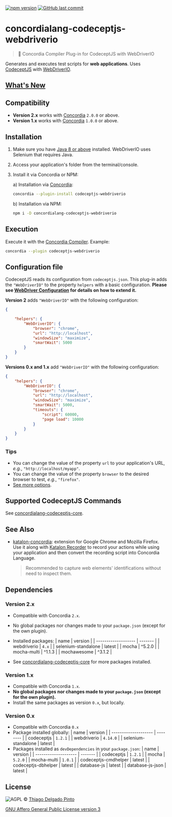 <!--
[![Build Status](https://travis-ci.org/thiagodp/concordialang-codeceptjs-webdriverio.svg?branch=master)](https://travis-ci.org/thiagodp/concordialang-codeceptjs-webdriverio)
-->
[![npm version](https://badge.fury.io/js/concordialang-codeceptjs-webdriverio.svg)](https://badge.fury.io/js/concordialang-codeceptjs-webdriverio)
[![GitHub last commit](https://img.shields.io/github/last-commit/thiagodp/concordialang-codeceptjs-webdriverio.svg)](https://github.com/thiagodp/concordialang-codeceptjs-webdriverio/releases)


# concordialang-codeceptjs-webdriverio

> 🔌 Concordia Compiler Plug-in for CodeceptJS with WebDriverIO

Generates and executes test scripts for **web applications**. Uses [CodeceptJS](https://codecept.io) with [WebDriverIO](http://webdriver.io).

## [What's New](https://github.com/thiagodp/concordialang-codeceptjs-webdriverio/releases)

## Compatibility
- **Version 2.x** works with [Concordia](https://concordialang.org) `2.0.0` or above.
- **Version 1.x** works with [Concordia](https://concordialang.org) `1.0.0` or above.

## Installation

1. Make sure you have [Java 8 or above](https://www.java.com/download/) installed. WebDriverIO uses Selenium that requires Java.
2. Access your application's folder from the terminal/console.
3. Install it via Concordia or NPM:

	a) Installation via [Concordia](https://concordialang.org):

	```bash
	concordia --plugin-install codeceptjs-webdriverio
	```

	b) Installation via NPM:

	```bash
	npm i -D concordialang-codeceptjs-webdriverio
	```

## Execution

Execute it with the [Concordia Compiler](https://github.com/thiagodp/concordialang). Example:

```bash
concordia --plugin codeceptjs-webdriverio
```

## Configuration file

CodeceptJS reads its configuration from `codeceptjs.json`. This plug-in adds the `"WebDriverIO"` to the property `helpers` with a basic configuration. **Please see [WebDriver Configuration](https://codecept.io/helpers/WebDriver/#configuration) for details on how to extend it.**

**Version 2** adds `"WebDriverIO"` with the following configuration:

```json
{

	"helpers": {
		"WebDriverIO": {
			"browser": "chrome",
			"url": "http://localhost",
			"windowSize": "maximize",
			"smartWait": 5000
		}
	}
}
```

**Versions 0.x and 1.x** add `"WebDriverIO"` with the following configuration:

```json
{
	"helpers": {
		"WebDriverIO": {
			"browser": "chrome",
			"url": "http://localhost",
			"windowSize": "maximize",
			"smartWait": 5000,
			"timeouts": {
				"script": 60000,
				"page load": 10000
			}
		}
	}
}
```

### Tips

- You can change the value of the property `url` to your application's URL, *e.g.*, `"http://localhost/myapp"`.
- You can change the value of the property `browser` to the desired browser to test, *e.g.*, `"firefox"`.
- [See more options](https://codecept.io/helpers/WebDriver/#webdriver).


## Supported CodeceptJS Commands

See [concordialang-codeceptjs-core](https://github.com/thiagodp/concordialang-codeceptjs-core#documentation).


## See Also

- [katalon-concordia](https://github.com/thiagodp/katalon-concordia): extension for Google Chrome and Mozilla Firefox.
  Use it along with [Katalon Recorder](https://chrome.google.com/webstore/detail/katalon-recorder-selenium/ljdobmomdgdljniojadhoplhkpialdid) to record your actions while using your application and then convert the recording script into Concordia Language.
  > Recommended to capture web elements' identifications without need to inspect them.

## Dependencies

### Version 2.x

- Compatible with Concordia `2.x`.
- No global packages nor changes made to your `package.json` (except for the own plugin).
- Installed packages:
  | name                | version |
  | ------------------- | ------- |
  | webdriverio         | `4.x`   |
  | selenium-standalone | latest  |
  | mocha				| ^5.2.0  |
  | mocha-multi         | ^1.1.3  |
  | mochawesome         | ^3.1.2  |

- See [concordialang-codeceptjs-core](https://github.com/thiagodp/concordialang-codeceptjs-core) for more packages installed.


### Version 1.x

- Compatible with Concordia `1.x`.
- **No global packages nor changes made to your `package.json` (except for the own plugin).**
- Install the same packages as version `0.x`, but locally.

### Version 0.x

- Compatible with Concordia `0.x`
- Package installed globally:
  | name                 | version  |
  | -------------------- | -------- |
  | codeceptjs           | `1.2.1`  |
  | webdriverio          | `4.14.0` |
  | selenium-standalone  | latest   |
- Packages installed as `devDependencies` in your `package.json`:
  | name                 | version |
  | -------------------- | ------- |
  | codeceptjs           | `1.2.1` |
  | mocha                | `5.2.0` |
  | mocha-multi          | `1.0.1` |
  | codeceptjs-cmdhelper | latest  |
  | codeceptjs-dbhelper  | latest  |
  | database-js          | latest  |
  | database-js-json     | latest  |


## License

![AGPL](https://www.gnu.org/graphics/agplv3-88x31.png) © [Thiago Delgado Pinto](https://github.com/thiagodp)

[GNU Affero General Public License version 3](LICENSE.txt)
